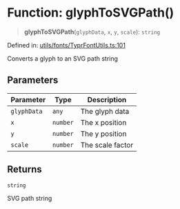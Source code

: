 # Function: glyphToSVGPath()

> **glyphToSVGPath**(`glyphData`, `x`, `y`, `scale`): `string`

Defined in: [utils/fonts/TyprFontUtils.ts:101](https://github.com/humanbydefinition/p5.asciify/blob/b4847c3686de8aac8ab85c6df8c62f37e7437142/src/lib/utils/fonts/TyprFontUtils.ts#L101)

Converts a glyph to an SVG path string

## Parameters

| Parameter   | Type     | Description      |
| ----------- | -------- | ---------------- |
| `glyphData` | `any`    | The glyph data   |
| `x`         | `number` | The x position   |
| `y`         | `number` | The y position   |
| `scale`     | `number` | The scale factor |

## Returns

`string`

SVG path string
